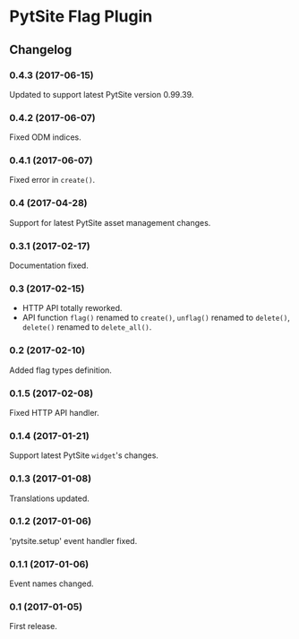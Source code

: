 # PytSite Flag Plugin


## Changelog


### 0.4.3 (2017-06-15)
Updated to support latest PytSite version 0.99.39.


### 0.4.2 (2017-06-07)
Fixed ODM indices.


### 0.4.1 (2017-06-07)
Fixed error in `create()`.


### 0.4 (2017-04-28)
Support for latest PytSite asset management changes.


### 0.3.1 (2017-02-17)
Documentation fixed.


### 0.3 (2017-02-15)
- HTTP API totally reworked.
- API function `flag()` renamed to `create()`, `unflag()` renamed to `delete()`, `delete()` renamed to `delete_all()`.


### 0.2 (2017-02-10)
Added flag types definition.


### 0.1.5 (2017-02-08)
Fixed HTTP API handler.


### 0.1.4 (2017-01-21)
Support latest PytSite `widget`'s changes.


### 0.1.3 (2017-01-08)
Translations updated.


### 0.1.2 (2017-01-06)
'pytsite.setup' event handler fixed.


### 0.1.1 (2017-01-06)
Event names changed.


### 0.1 (2017-01-05)
First release.
